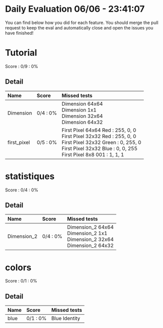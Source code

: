 # Daily Evaluation 06/06 - 23:41:07
You can find below how you did for each feature. 
 You should merge the pull request to keep the eval and automatically close and open the issues you have finished!
# Tutorial
Score : 0/9 :  0%
## Detail
| Name        | Score     | Missed tests                                                                                                                                                                         |
| :---------- | :-------- | :----------------------------------------------------------------------------------------------------------------------------------------------------------------------------------- |
| Dimension   | 0/4 :  0% | Dimension 64x64<br>Dimension 1x1<br>Dimension 32x64<br>Dimension 64x32                                                                                                               |
| first_pixel | 0/5 :  0% | First Pixel 64x64 Red : 255, 0, 0<br>First Pixel 32x32 Red : 255, 0, 0<br>First Pixel 32x32 Green : 0, 255, 0<br>First Pixel 32x32 Blue : 0, 0, 255<br>First Pixel 8x8 001 : 1, 1, 1 |

# statistiques
Score : 0/4 :  0%
## Detail
| Name        | Score     | Missed tests                                                                   |
| :---------- | :-------- | :----------------------------------------------------------------------------- |
| Dimension_2 | 0/4 :  0% | Dimension_2 64x64<br>Dimension_2 1x1<br>Dimension_2 32x64<br>Dimension_2 64x32 |

# colors
Score : 0/1 :  0%
## Detail
| Name  | Score     | Missed tests  |
| :---- | :-------- | :------------ |
| blue  | 0/1 :  0% | Blue Identity |

